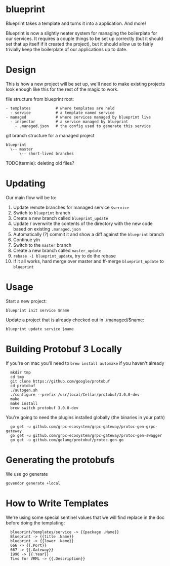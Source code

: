# blueprint

Blueprint takes a template and turns it into a application. And more!

Blueprint is now a slightly neater system for managing the boilerplate for our
services. It requires a couple things to be set up correctly (but it should
set that up itself if it created the project), but it should allow us to fairly
trivially keep the boilerplate of our applications up to date.

# Design

This is how a new project will be set up, we'll need to make existing projects
look enough like this for the rest of the magic to work.

file structure from blueprint root:

```
- templates           # where templates are held
  - service           # a template named service
- managed             # where services managed by blueprint live
  - inspector         # a service managed by blueprint
    - .managed.json   # the config used to generate this service
```

git branch structure for a managed project
```
blueprint
  \-- master
      \-- short-lived branches
```

TODO(termie): deleting old files?

# Updating

Our main flow will be to:

  1. Update remote branches for managed service `$service`
  2. Switch to `blueprint` branch
  3. Create a new branch called `blueprint_update`
  4. Update / overwrite the contents of the directory with the new code based
     on existing `.managed.json`
  5. Automatically (?) commit it and show a diff against the `blueprint` branch
  6. Continue y/n
  7. Switch to the `master` branch
  8. Create a new branch called `master_update`
  9. `rebase -i blueprint_update`, try to do the rebase
  10. If it all works, hard merge over master and ff-merge `blueprint_update` to
      `blueprint`

# Usage

Start a new project:

`blueprint init service $name`

Update a project that is already checked out in ./managed/$name:

`blueprint update service $name`




# Building Protobuf 3 Locally

If you're on mac you'll need to `brew install automake` if you haven't already

```
  mkdir tmp
  cd tmp
  git clone https://github.com/google/protobuf
  cd protobuf
  ./autogen.sh
  ./configure --prefix /usr/local/Cellar/protobuf/3.0.0-dev
  make
  make install
  brew switch protobuf 3.0.0-dev
```


You're going to need the plugins installed globally (the binaries in your path)

```
  go get -u github.com/grpc-ecosystem/grpc-gateway/protoc-gen-grpc-gateway
  go get -u github.com/grpc-ecosystem/grpc-gateway/protoc-gen-swagger
  go get -u github.com/golang/protobuf/protoc-gen-go
```
# Generating the protobufs

We use go generate

```
govendor generate +local
```



# How to Write Templates

We're using some special sentinel values that we will find replace in the doc
before doing the templating:

```
  blueprint/templates/service -> {{package .Name}}
  Blueprint -> {{title .Name}}
  blueprint -> {{lower .Name}}
  666 -> {{.Port}}
  667 -> {{.Gateway}}
  1996 -> {{.Year}}
  Tivo for VRML -> {{.Description}}
```
